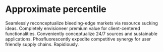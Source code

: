 # Approximate percentile
Seamlessly reconceptualize bleeding-edge markets via resource sucking ideas. Completely envisioneer premium value for client-centered functionalities. Conveniently conceptualize 24/7 sources and sustainable applications. Phosfluorescently expedite competitive synergy for user friendly supply chains. Rapidiously.
